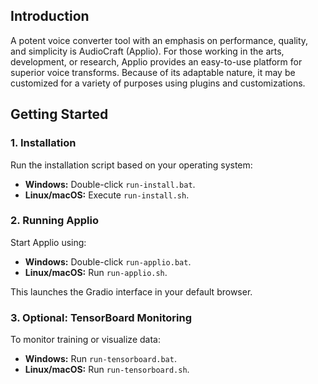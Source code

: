 ## Introduction

A potent voice converter tool with an emphasis on performance, quality, and simplicity is AudioCraft (Applio). For those working in the arts, development, or research, Applio provides an easy-to-use platform for superior voice transforms. Because of its adaptable nature, it may be customized for a variety of purposes using plugins and customizations.

## Getting Started

### 1. Installation

Run the installation script based on your operating system:

- **Windows:** Double-click `run-install.bat`.
- **Linux/macOS:** Execute `run-install.sh`.

### 2. Running Applio

Start Applio using:

- **Windows:** Double-click `run-applio.bat`.
- **Linux/macOS:** Run `run-applio.sh`.

This launches the Gradio interface in your default browser.

### 3. Optional: TensorBoard Monitoring

To monitor training or visualize data:

- **Windows:** Run `run-tensorboard.bat`.
- **Linux/macOS:** Run `run-tensorboard.sh`.

